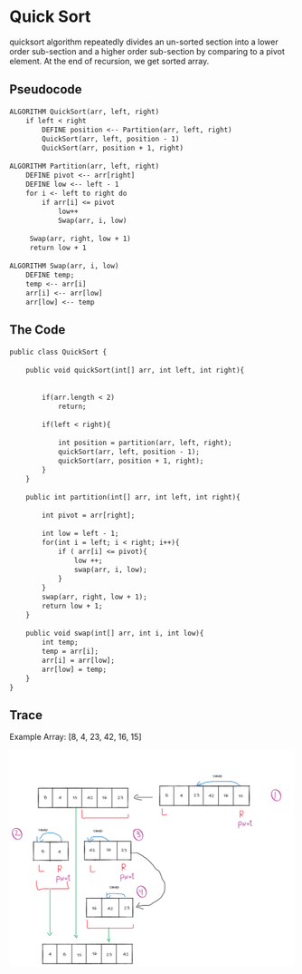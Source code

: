 # Quick Sort

quicksort algorithm repeatedly divides an un-sorted section into a lower order sub-section and a higher order sub-section by comparing to a pivot element. At the end of recursion, we get sorted array.

## Pseudocode

```
ALGORITHM QuickSort(arr, left, right)
    if left < right
        DEFINE position <-- Partition(arr, left, right)
        QuickSort(arr, left, position - 1)
        QuickSort(arr, position + 1, right)

ALGORITHM Partition(arr, left, right)
    DEFINE pivot <-- arr[right]
    DEFINE low <-- left - 1
    for i <- left to right do
        if arr[i] <= pivot
            low++
            Swap(arr, i, low)

     Swap(arr, right, low + 1)
     return low + 1

ALGORITHM Swap(arr, i, low)
    DEFINE temp;
    temp <-- arr[i]
    arr[i] <-- arr[low]
    arr[low] <-- temp
```

## The Code

```
public class QuickSort {

    public void quickSort(int[] arr, int left, int right){


        if(arr.length < 2)
            return;

        if(left < right){

            int position = partition(arr, left, right);
            quickSort(arr, left, position - 1);
            quickSort(arr, position + 1, right);
        }
    }

    public int partition(int[] arr, int left, int right){

        int pivot = arr[right];

        int low = left - 1;
        for(int i = left; i < right; i++){
            if ( arr[i] <= pivot){
                low ++;
                swap(arr, i, low);
            }
        }
        swap(arr, right, low + 1);
        return low + 1;
    }

    public void swap(int[] arr, int i, int low){
        int temp;
        temp = arr[i];
        arr[i] = arr[low];
        arr[low] = temp;
    }
}
```

## Trace

Example Array: [8, 4, 23, 42, 16, 15]

![Quick](./image/code-challeng-28.png)